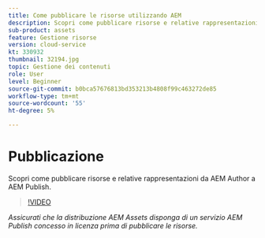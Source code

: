 ```yaml
---
title: Come pubblicare le risorse utilizzando AEM
description: Scopri come pubblicare risorse e relative rappresentazioni da AEM Author a AEM Publish.
sub-product: assets
feature: Gestione risorse
version: cloud-service
kt: 330932
thumbnail: 32194.jpg
topic: Gestione dei contenuti
role: User
level: Beginner
source-git-commit: b0bca57676813bd353213b4808f99c463272de85
workflow-type: tm+mt
source-wordcount: '55'
ht-degree: 5%

---
```



# Pubblicazione

Scopri come pubblicare risorse e relative rappresentazioni da AEM Author a AEM Publish.

>[!VIDEO](https://video.tv.adobe.com/v/330932/?quality=12&learn=on&hidetitle=true)

_Assicurati che la distribuzione AEM Assets disponga di un servizio AEM Publish concesso in licenza prima di pubblicare le risorse._